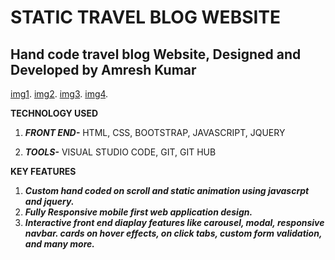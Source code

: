 # STATIC TRAVEL BLOG WEBSITE
 ## Hand code travel blog Website, Designed and Developed by Amresh Kumar 
 

[img1](https://res.cloudinary.com/mcaprojectnitjsr/image/upload/v1656264869/travel/tr3_qnz68d.png).
[img2](https://res.cloudinary.com/mcaprojectnitjsr/image/upload/v1656264870/travel/tr4_z3xzpd.png).
[img3](https://res.cloudinary.com/mcaprojectnitjsr/image/upload/v1656264869/travel/travel2_byt7zx.png).
[img4](https://res.cloudinary.com/mcaprojectnitjsr/image/upload/v1656264869/travel/travel2_byt7zx.png).
 
 **TECHNOLOGY USED**
 1. ***FRONT END-*** 
    HTML,
    CSS,
    BOOTSTRAP,
    JAVASCRIPT,
    JQUERY
    
2. ***TOOLS-***
   VISUAL STUDIO CODE,
   GIT,
   GIT HUB


 **KEY FEATURES**
 
 1. ***Custom hand coded on scroll and static animation using javascrpt and jquery.***
 2. ***Fully Responsive mobile first web application design.*** 
 3. ***Interactive front end diaplay features like carousel, modal, responsive navbar. cards on hover effects, on click tabs, custom form validation, and many more.***

